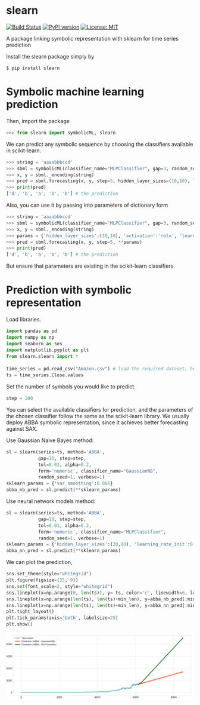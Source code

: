 # slearn


[![Build Status](https://app.travis-ci.com/nla-group/slearn.svg?token=SziD2n1qxpnRwysssUVq&branch=master)](https://app.travis-ci.com/github/nla-group/slearn)
[![PyPI version](https://badge.fury.io/py/slearn.svg)](https://badge.fury.io/py/slearn)
[![License: MIT](https://img.shields.io/badge/License-MIT-yellow.svg)](https://opensource.org/licenses/MIT)

A package linking symbolic representation with sklearn for time series prediction

Install the slearn package simply by
```
$ pip install slearn
```

# Symbolic machine learning prediction
Then, import the package
```python
>>> from slearn import symbolicML, slearn
```

We can predict any symbolic sequence by choosing the classifiers available in scikit-learn.
```python
>>> string = 'aaaabbbccd'
>>> sbml = symbolicML(classifier_name="MLPClassifier", gap=3, random_seed=0, verbose=0)
>>> x, y = sbml._encoding(string)
>>> pred = sbml.forecasting(x, y, step=5, hidden_layer_sizes=(10,10), learning_rate_init=0.1)
>>> print(pred)
['d', 'b', 'a', 'b', 'b'] # the prediction
```

Also, you can use it by passing into parameters of dictionary form
```python
>>> string = 'aaaabbbccd'
>>> sbml = symbolicML(classifier_name="MLPClassifier", gap=3, random_seed=0, verbose=0)
>>> x, y = sbml._encoding(string)
>>> params = {'hidden_layer_sizes':(10,10), 'activation':'relu', 'learning_rate_init':0.1}
>>> pred = sbml.forecasting(x, y, step=5, **params)
>>> print(pred)
['d', 'b', 'a', 'b', 'b'] # the prediction
```
But ensure that parameters are existing in the scikit-learn classifiers.

# Prediction with symbolic representation

Load libraries.
```python
import pandas as pd
import numpy as np
import seaborn as sns
import matplotlib.pyplot as plt
from slearn.slearn import *

time_series = pd.read_csv("Amazon.csv") # load the required dataset, here we use Amazon stock daily close price.
ts = time_series.Close.values
```

Set the number of symbols you would like to predict.
```python
step = 200
```

You can select the available classifiers for prediction, and the parameters of the chosen classifier follow the same as the scikit-learn library.
We usually deploy ABBA symbolic representation, since it achieves better forecasting against SAX.

Use Gaussian Naive Bayes method: 
```python
sl = slearn(series=ts, method='ABBA', 
            gap=10, step=step,
            tol=0.01, alpha=0.2, 
            form='numeric', classifier_name="GaussianNB",
            random_seed=1, verbose=1)
sklearn_params = {'var_smoothing':0.001}
abba_nb_pred = sl.predict(**sklearn_params)
```


Use neural network models method: 
```python
sl = slearn(series=ts, method='ABBA',
            gap=10, step=step,
            tol=0.01, alpha=0.2, 
            form='numeric', classifier_name="MLPClassifier",
            random_seed=1, verbose=1)
sklearn_params = {'hidden_layer_sizes':(20,80), 'learning_rate_init':0.1}
abba_nn_pred = sl.predict(**sklearn_params)
```

We can plot the prediction, 

```python
sns.set_theme(style="whitegrid")
plt.figure(figsize=(25, 9))
sns.set(font_scale=2, style="whitegrid")
sns.lineplot(x=np.arange(0, len(ts)), y= ts, color='c', linewidth=6, label='Time series')
sns.lineplot(x=np.arange(len(ts), len(ts)+min_len), y=abba_nb_pred[:min_len], color='tomato', linewidth=6, label='Prediction (ABBA - GaussianNB)')
sns.lineplot(x=np.arange(len(ts), len(ts)+min_len), y=abba_nn_pred[:min_len], color='darkgreen', linewidth=6, label='Prediction (ABBA - MLPClassifier)')
plt.tight_layout()
plt.tick_params(axis='both', labelsize=25)
plt.show()
```


![original image](https://raw.githubusercontent.com/nla-group/slearn/master/doc/demo.png)
